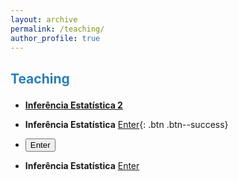 ```yaml
---
layout: archive
permalink: /teaching/
author_profile: true
---
```


<p style="margin-bottom:.7cm;"></p>

<h2>

<font color="#2980b9">Teaching</font>

</h2>

* [__Inferência Estatística 2__](https://estatup.github.io/teaching/2020-spring-teaching-2/)

* __Inferência Estatística__ [Enter](https://estatup.github.io/teaching/2020-spring-teaching-1/){: .btn .btn--success}

* <button type="button" class="btn btn-primary btn-sm">Enter</button>

* __Inferência Estatística__ <a href="https://estatup.github.io/teaching/2020-spring-teaching-1/" class="btn btn-primary btn-sm" role="button" aria-pressed="true">Enter</a>
